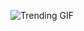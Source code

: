 
<!-- GIF_SECTION -->
![Trending GIF](https://media0.giphy.com/media/v1.Y2lkPThiYjIxNzcyaWtpOGJtNmlpaXQ1dHNldDZ1ZTF4Mmhzdnp2d2VjN3MyZ3k4eHl3eSZlcD12MV9naWZzX3NlYXJjaCZjdD1n/rplvK3z0IzLqBxVJWk/giphy.gif)
<!-- END_GIF_SECTION -->
